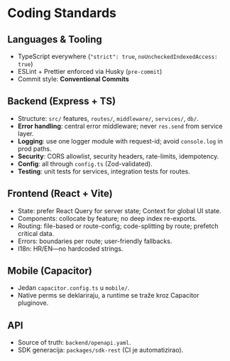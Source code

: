 # Coding Standards

## Languages & Tooling
- TypeScript everywhere (`"strict": true`, `noUncheckedIndexedAccess: true`)
- ESLint + Prettier enforced via Husky (`pre-commit`)
- Commit style: **Conventional Commits**

## Backend (Express + TS)
- Structure: `src/` features, `routes/`, `middleware/`, `services/`, `db/`.
- **Error handling**: central error middleware; never `res.send` from service layer.
- **Logging**: use one logger module with request-id; avoid `console.log` in prod paths.
- **Security**: CORS allowlist, security headers, rate-limits, idempotency.
- **Config**: all through `config.ts` (Zod-validated).
- **Testing**: unit tests for services, integration tests for routes.

## Frontend (React + Vite)
- State: prefer React Query for server state; Context for global UI state.
- Components: collocate by feature; no deep index re-exports.
- Routing: file-based or route-config; code-splitting by route; prefetch critical data.
- Errors: boundaries per route; user-friendly fallbacks.
- I18n: HR/EN—no hardcoded strings.

## Mobile (Capacitor)
- Jedan `capacitor.config.ts` u `mobile/`.
- Native perms se deklariraju, a runtime se traže kroz Capacitor pluginove.

## API
- Source of truth: `backend/openapi.yaml`.
- SDK generacija: `packages/sdk-rest` (CI je automatizirao).

